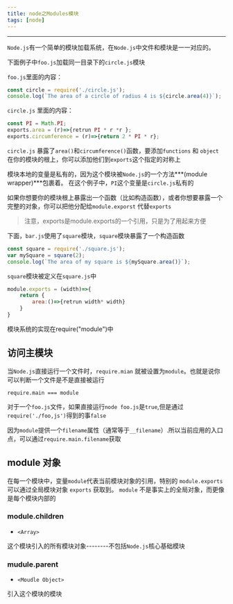 ```yaml
---
title: node之Modules模块
tags: [node]
---
```

----------------------------------
`Node.js`有一个简单的模块加载系统，在`Node.js`中文件和模块是一一对应的。

<!--more-->

下面例子中`foo.js`加载同一目录下的`circle.js`模块

`foo.js`里面的内容：
```js
const circle = require('./circle.js');
console.log(`The area of a circle of radius 4 is ${circle.area(4)}`);
```
`circle.js` 里面的内容：
```js
const PI = Math.PI;
exports.area = (r)=>{retrun PI * r *r };
exports.circumference = (r)=>{return 2 * PI * r};
```
`circle.js` 暴露了`area()`和`circumference()`函数，要添加`functions` 和 `object` 在你的模块的根上，你可以添加他们到`exports`这个指定的对称上

模块本地的变量是私有的，因为这个模块被`Node.js`的一个方法***(module wrapper)***包裹着。
在这个例子中，`PI`这个变量是`circle.js`私有的

如果你想要你的模块根上暴露出一个函数（比如构造函数），或者你想要暴露一个完整的对象，你可以把他分配给`module.exporst` 代替`exports`

>注意，exports是module.exports的一个引用，只是为了用起来方便

下面，`bar.js`使用了`square`模块，`square`模块暴露了一个构造函数
```js
const square = require('./square.js');
var mySquare = square(2);
console.log(`The area of my square is ${mySquare.area()}`);
```
`square`模块被定义在`square.js`中
```js
module.exports = (width)=>{
	return {
		area:()=>{retrun width* width}
	}
}
```

模块系统的实现在require("module")中

## 访问主模块

当`Node.js`直接运行一个文件时，`require.mian` 就被设置为`module`。也就是说你可以判断一个文件是不是直接被运行	

	require.main === module
	
对于一个`foo.js`文件，如果直接运行`node foo.js`是`true`,但是通过`require('./foo,js')`得到的事`false`

因为`module`提供一个`filename`属性（通常等于`__filename`）.所以当前应用的入口点，可以通过`require.main.filename`获取

## module 对象

在每一个模块中，变量`module`代表当前模块对象的引用，特别的 `module.exports`可以通过全局模块对象 `exports` 获取到。 
`module` 不是事实上的全局对象，而更像是每个模块内部的

### module.children

* `<Array>`

这个模块引入的所有模块对象--------不包括`Node.js`核心基础模块

### mudule.parent

* `<Moudle Object>`

引入这个模块的模块